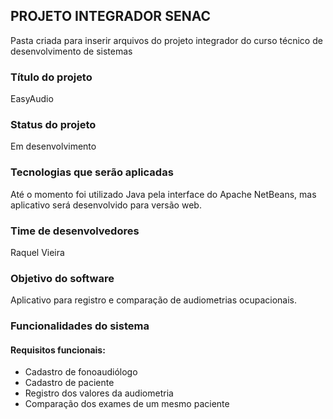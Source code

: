 ## PROJETO INTEGRADOR SENAC

Pasta criada para inserir arquivos do projeto integrador do curso técnico de desenvolvimento de sistemas

### Título do projeto
EasyAudio

### Status do projeto
Em desenvolvimento

### Tecnologias que serão aplicadas 
Até o momento foi utilizado Java pela interface do Apache NetBeans, mas aplicativo será desenvolvido para versão web.

### Time de desenvolvedores
Raquel Vieira

### Objetivo do software 
Aplicativo para registro e comparação de audiometrias ocupacionais.

### Funcionalidades do sistema 
#### Requisitos funcionais:
- Cadastro de fonoaudiólogo
- Cadastro de paciente
- Registro dos valores da audiometria
- Comparação dos exames de um mesmo paciente
